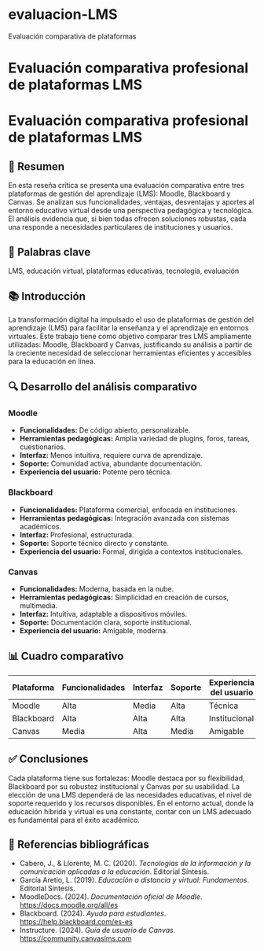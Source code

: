 # evaluacion-LMS
Evaluación comparativa de plataformas 
# Evaluación comparativa profesional de plataformas LMS

# Evaluación comparativa profesional de plataformas LMS

## 📝 Resumen
En esta reseña crítica se presenta una evaluación comparativa entre tres plataformas de gestión del aprendizaje (LMS): Moodle, Blackboard y Canvas. Se analizan sus funcionalidades, ventajas, desventajas y aportes al entorno educativo virtual desde una perspectiva pedagógica y tecnológica. El análisis evidencia que, si bien todas ofrecen soluciones robustas, cada una responde a necesidades particulares de instituciones y usuarios.

## 🔑 Palabras clave
LMS, educación virtual, plataformas educativas, tecnología, evaluación

## 📚 Introducción
La transformación digital ha impulsado el uso de plataformas de gestión del aprendizaje (LMS) para facilitar la enseñanza y el aprendizaje en entornos virtuales. Este trabajo tiene como objetivo comparar tres LMS ampliamente utilizadas: Moodle, Blackboard y Canvas, justificando su análisis a partir de la creciente necesidad de seleccionar herramientas eficientes y accesibles para la educación en línea.

## 🔍 Desarrollo del análisis comparativo

### Moodle
- **Funcionalidades:** De código abierto, personalizable.
- **Herramientas pedagógicas:** Amplia variedad de plugins, foros, tareas, cuestionarios.
- **Interfaz:** Menos intuitiva, requiere curva de aprendizaje.
- **Soporte:** Comunidad activa, abundante documentación.
- **Experiencia del usuario:** Potente pero técnica.

### Blackboard
- **Funcionalidades:** Plataforma comercial, enfocada en instituciones.
- **Herramientas pedagógicas:** Integración avanzada con sistemas académicos.
- **Interfaz:** Profesional, estructurada.
- **Soporte:** Soporte técnico directo y constante.
- **Experiencia del usuario:** Formal, dirigida a contextos institucionales.

### Canvas
- **Funcionalidades:** Moderna, basada en la nube.
- **Herramientas pedagógicas:** Simplicidad en creación de cursos, multimedia.
- **Interfaz:** Intuitiva, adaptable a dispositivos móviles.
- **Soporte:** Documentación clara, soporte institucional.
- **Experiencia del usuario:** Amigable, moderna.

## 📊 Cuadro comparativo

| Plataforma | Funcionalidades | Interfaz | Soporte | Experiencia del usuario |
|------------|------------------|----------|---------|--------------------------|
| Moodle     | Alta             | Media    | Alta    | Técnica                  |
| Blackboard | Alta             | Alta     | Alta    | Institucional            |
| Canvas     | Media            | Alta     | Media   | Amigable                 |

## ✅ Conclusiones
Cada plataforma tiene sus fortalezas: Moodle destaca por su flexibilidad, Blackboard por su robustez institucional y Canvas por su usabilidad. La elección de una LMS dependerá de las necesidades educativas, el nivel de soporte requerido y los recursos disponibles. En el entorno actual, donde la educación híbrida y virtual es una constante, contar con un LMS adecuado es fundamental para el éxito académico.

## 📖 Referencias bibliográficas
- Cabero, J., & Llorente, M. C. (2020). *Tecnologías de la información y la comunicación aplicadas a la educación*. Editorial Síntesis.
- García Aretio, L. (2019). *Educación a distancia y virtual: Fundamentos*. Editorial Síntesis.
- MoodleDocs. (2024). *Documentación oficial de Moodle*. https://docs.moodle.org/all/es
- Blackboard. (2024). *Ayuda para estudiantes*. https://help.blackboard.com/es-es
- Instructure. (2024). *Guía de usuario de Canvas*. https://community.canvaslms.com


